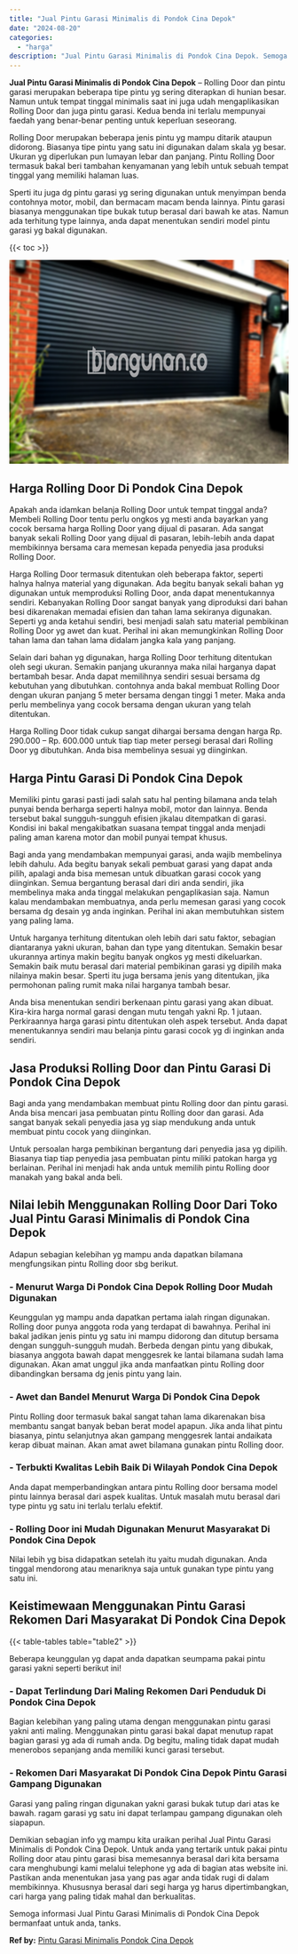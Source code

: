 ```yaml
---
title: "Jual Pintu Garasi Minimalis di Pondok Cina Depok"
date: "2024-08-20"
categories: 
  - "harga"
description: "Jual Pintu Garasi Minimalis di Pondok Cina Depok. Semoga informasi Jual Pintu Garasi Minimalis di Pondok Cina Depok bermanfaat untuk anda, tanks...."
---
```


**Jual Pintu Garasi Minimalis di Pondok Cina Depok** – Rolling Door dan pintu garasi merupakan beberapa tipe pintu yg sering diterapkan di hunian besar. Namun untuk tempat tinggal minimalis saat ini juga udah mengaplikasikan Rolling Door dan juga pintu garasi. Kedua benda ini terlalu mempunyai faedah yang benar-benar penting untuk keperluan seseorang.

Rolling Door merupakan beberapa jenis pintu yg mampu ditarik ataupun didorong. Biasanya tipe pintu yang satu ini digunakan dalam skala yg besar. Ukuran yg diperlukan pun lumayan lebar dan panjang. Pintu Rolling Door termasuk bakal beri tambahan kenyamanan yang lebih untuk sebuah tempat tinggal yang memiliki halaman luas.

Sperti itu juga dg pintu garasi yg sering digunakan untuk menyimpan benda contohnya motor, mobil, dan bermacam macam benda lainnya. Pintu garasi biasanya menggunakan tipe bukak tutup berasal dari bawah ke atas. Namun ada terhitung type lainnya, anda dapat menentukan sendiri model pintu garasi yg bakal digunakan.

{{< toc >}}

![Jual Pintu Garasi Minimalis di Pondok Cina Depok](/images/pintu-garasi-29.png)

## Harga Rolling Door Di Pondok Cina Depok

Apakah anda idamkan belanja Rolling Door untuk tempat tinggal anda? Membeli Rolling Door tentu perlu ongkos yg mesti anda bayarkan yang cocok bersama harga Rolling Door yang dijual di pasaran. Ada sangat banyak sekali Rolling Door yang dijual di pasaran, lebih-lebih anda dapat membikinnya bersama cara memesan kepada penyedia jasa produksi Rolling Door.

Harga Rolling Door termasuk ditentukan oleh beberapa faktor, seperti halnya halnya material yang digunakan. Ada begitu banyak sekali bahan yg digunakan untuk memproduksi Rolling Door, anda dapat menentukannya sendiri. Kebanyakan Rolling Door sangat banyak yang diproduksi dari bahan besi dikarenakan memadai efisien dan tahan lama sekiranya digunakan. Seperti yg anda ketahui sendiri, besi menjadi salah satu material pembikinan Rolling Door yg awet dan kuat. Perihal ini akan memungkinkan Rolling Door tahan lama dan tahan lama didalam jangka kala yang panjang.

Selain dari bahan yg digunakan, harga Rolling Door terhitung ditentukan oleh segi ukuran. Semakin panjang ukurannya maka nilai harganya dapat bertambah besar. Anda dapat memilihnya sendiri sesuai bersama dg kebutuhan yang dibutuhkan. contohnya anda bakal membuat Rolling Door dengan ukuran panjang 5 meter bersama dengan tinggi 1 meter. Maka anda perlu membelinya yang cocok bersama dengan ukuran yang telah ditentukan.

Harga Rolling Door tidak cukup sangat dihargai bersama dengan harga Rp. 290.000 – Rp. 600.000 untuk tiap tiap meter persegi berasal dari Rolling Door yg dibutuhkan. Anda bisa membelinya sesuai yg diinginkan.

## Harga Pintu Garasi Di Pondok Cina Depok

Memiliki pintu garasi pasti jadi salah satu hal penting bilamana anda telah punyai benda berharga seperti halnya mobil, motor dan lainnya. Benda tersebut bakal sungguh-sungguh efisien jikalau ditempatkan di garasi. Kondisi ini bakal mengakibatkan suasana tempat tinggal anda menjadi paling aman karena motor dan mobil punyai tempat khusus.

Bagi anda yang mendambakan mempunyai garasi, anda wajib membelinya lebih dahulu. Ada begitu banyak sekali pembuat garasi yang dapat anda pilih, apalagi anda bisa memesan untuk dibuatkan garasi cocok yang diinginkan. Semua bergantung berasal dari diri anda sendiri, jika membelinya maka anda tinggal melakukan pengaplikasian saja. Namun kalau mendambakan membuatnya, anda perlu memesan garasi yang cocok bersama dg desain yg anda inginkan. Perihal ini akan membutuhkan sistem yang paling lama.

Untuk harganya terhitung ditentukan oleh lebih dari satu faktor, sebagian diantaranya yakni ukuran, bahan dan type yang ditentukan. Semakin besar ukurannya artinya makin begitu banyak ongkos yg mesti dikeluarkan. Semakin baik mutu berasal dari material pembikinan garasi yg dipilih maka nilainya makin besar. Sperti itu juga bersama jenis yang ditentukan, jika permohonan paling rumit maka nilai harganya tambah besar.

Anda bisa menentukan sendiri berkenaan pintu garasi yang akan dibuat. Kira-kira harga normal garasi dengan mutu tengah yakni Rp. 1 jutaan. Perkiraannya harga garasi pintu ditentukan oleh aspek tersebut. Anda dapat menentukannya sendiri mau belanja pintu garasi cocok yg di inginkan anda sendiri.

## Jasa Produksi Rolling Door dan Pintu Garasi Di Pondok Cina Depok

Bagi anda yang mendambakan membuat pintu Rolling door dan pintu garasi. Anda bisa mencari jasa pembuatan pintu Rolling door dan garasi. Ada sangat banyak sekali penyedia jasa yg siap mendukung anda untuk membuat pintu cocok yang diinginkan.

Untuk persoalan harga pembikinan bergantung dari penyedia jasa yg dipilih. Biasanya tiap tiap penyedia jasa pembuatan pintu miliki patokan harga yg berlainan. Perihal ini menjadi hak anda untuk memilih pintu Rolling door manakah yang bakal anda beli.

## Nilai lebih Menggunakan Rolling Door Dari Toko Jual Pintu Garasi Minimalis di Pondok Cina Depok

Adapun sebagian kelebihan yg mampu anda dapatkan bilamana mengfungsikan pintu Rolling door sbg berikut.

### \- Menurut Warga Di Pondok Cina Depok Rolling Door Mudah Digunakan

Keunggulan yg mampu anda dapatkan pertama ialah ringan digunakan. Rolling door punya anggota roda yang terdapat di bawahnya. Perihal ini bakal jadikan jenis pintu yg satu ini mampu didorong dan ditutup bersama dengan sungguh-sungguh mudah. Berbeda dengan pintu yang dibukak, biasanya anggota bawah dapat menggesrek ke lantai bilamana sudah lama digunakan. Akan amat unggul jika anda manfaatkan pintu Rolling door dibandingkan bersama dg jenis pintu yang lain.

### \- Awet dan Bandel Menurut Warga Di Pondok Cina Depok

Pintu Rolling door termasuk bakal sangat tahan lama dikarenakan bisa membantu sangat banyak beban berat model apapun. Jika anda lihat pintu biasanya, pintu selanjutnya akan gampang menggesrek lantai andaikata kerap dibuat mainan. Akan amat awet bilamana gunakan pintu Rolling door.

### \- Terbukti Kwalitas Lebih Baik Di Wilayah Pondok Cina Depok

Anda dapat memperbandingkan antara pintu Rolling door bersama model pintu lainnya berasal dari aspek kualitas. Untuk masalah mutu berasal dari type pintu yg satu ini terlalu terlalu efektif.

### \- Rolling Door ini Mudah Digunakan Menurut Masyarakat Di Pondok Cina Depok

Nilai lebih yg bisa didapatkan setelah itu yaitu mudah digunakan. Anda tinggal mendorong atau menariknya saja untuk gunakan type pintu yang satu ini.

## Keistimewaan Menggunakan Pintu Garasi Rekomen Dari Masyarakat Di Pondok Cina Depok

{{< table-tables table="table2" >}}

Beberapa keunggulan yg dapat anda dapatkan seumpama pakai pintu garasi yakni seperti berikut ini!

### \- Dapat Terlindung Dari Maling Rekomen Dari Penduduk Di Pondok Cina Depok

Bagian kelebihan yang paling utama dengan menggunakan pintu garasi yakni anti maling. Menggunakan pintu garasi bakal dapat menutup rapat bagian garasi yg ada di rumah anda. Dg begitu, maling tidak dapat mudah menerobos sepanjang anda memiliki kunci garasi tersebut.

### \- Rekomen Dari Masyarakat Di Pondok Cina Depok Pintu Garasi Gampang Digunakan

Garasi yang paling ringan digunakan yakni garasi bukak tutup dari atas ke bawah. ragam garasi yg satu ini dapat terlampau gampang digunakan oleh siapapun.

Demikian sebagian info yg mampu kita uraikan perihal Jual Pintu Garasi Minimalis di Pondok Cina Depok. Untuk anda yang tertarik untuk pakai pintu Rolling door atau pintu garasi bisa memesannya berasal dari kita bersama cara menghubungi kami melalui telephone yg ada di bagian atas website ini. Pastikan anda menentukan jasa yang pas agar anda tidak rugi di dalam membikinnya. Khususnya berasal dari segi harga yg harus dipertimbangkan, cari harga yang paling tidak mahal dan berkualitas.

Semoga informasi Jual Pintu Garasi Minimalis di Pondok Cina Depok bermanfaat untuk anda, tanks.

**Ref by:** [Pintu Garasi Minimalis Pondok Cina Depok](https://id.wikipedia.org/wiki/Pintu)
